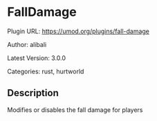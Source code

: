 # FallDamage

Plugin URL: https://umod.org/plugins/fall-damage

Author: alibali

Latest Version: 3.0.0

Categories: rust, hurtworld

## Description

Modifies or disables the fall damage for players
